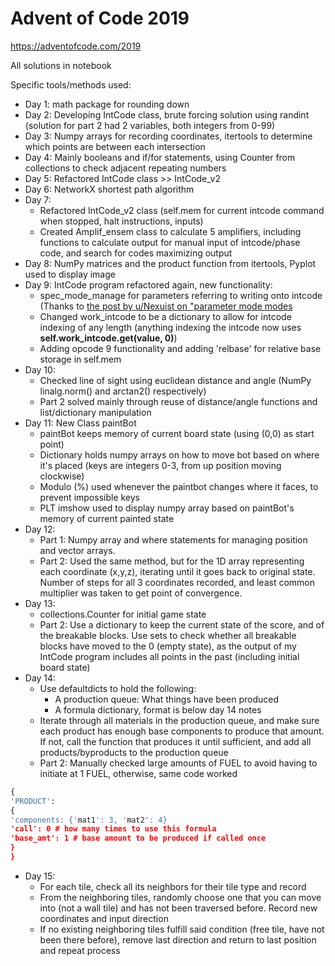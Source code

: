 # Advent of Code 2019
https://adventofcode.com/2019

All solutions in notebook

Specific tools/methods used:
* Day 1: math package for rounding down
* Day 2: Developing IntCode class, brute forcing solution using randint (solution for part 2 had 2 variables, both integers from 0-99)
* Day 3: Numpy arrays for recording coordinates, itertools to determine which points are between each intersection  
* Day 4: Mainly booleans and if/for statements, using Counter from collections to check adjacent repeating numbers
* Day 5: Refactored IntCode class >> IntCode_v2
* Day 6: NetworkX shortest path algorithm
* Day 7: 
  * Refactored IntCode_v2 class (self.mem for current intcode command when stopped, halt instructions, inputs)
  * Created Amplif_ensem class to calculate 5 amplifiers, including functions to calculate output for manual input of intcode/phase code, and search for codes maximizing output
* Day 8: NumPy matrices and the product function from itertools, Pyplot used to display image
* Day 9: IntCode program refactored again, new functionality:
  * spec_mode_manage for parameters referring to writing onto intcode (Thanks to [the post by u/Nexuist on "parameter mode modes](https://www.reddit.com/r/adventofcode/comments/e8aw9j/2019_day_9_part_1_how_to_fix_203_error/)
  * Changed work_intcode to be a dictionary to allow for intcode indexing of any length (anything indexing the intcode now uses **self.work_intcode.get(value, 0)**)
  * Adding opcode 9 functionality and adding 'relbase' for relative base storage in self.mem
* Day 10:
  * Checked line of sight using euclidean distance and angle (NumPy linalg.norm() and arctan2() respectively)
  * Part 2 solved mainly through reuse of distance/angle functions and list/dictionary manipulation
* Day 11: New Class paintBot
  * paintBot keeps memory of current board state (using (0,0) as start point)
  * Dictionary holds numpy arrays on how to move bot based on where it's placed (keys are integers 0-3, from up position moving clockwise)
  * Modulo (%) used whenever the paintbot changes where it faces, to prevent impossible keys
  * PLT imshow used to display numpy array based on paintBot's memory of current painted state
* Day 12: 
  * Part 1: Numpy array and where statements for managing position and vector arrays. 
  * Part 2: Used the same method, but for the 1D array representing each coordinate (x,y,z), iterating until it goes back to original state. Number of steps for all 3 coordinates recorded, and least common multiplier was taken to get point of convergence.
* Day 13:
  * collections.Counter for initial game state
  * Part 2: Use a dictionary to keep the current state of the score, and of the breakable blocks. Use sets to check whether all breakable blocks have moved to the 0 (empty state), as the output of my IntCode program includes all points in the past (including initial board state)
* Day 14:
  * Use defaultdicts to hold the following:
    * A production queue: What things have been produced
    * A formula dictionary, format is below day 14 notes
  * Iterate through all materials in the production queue, and make sure each product has enough base components to produce that amount. If not, call the function that produces it until sufficient, and add all products/byproducts to the production queue
  * Part 2: Manually checked large amounts of FUEL to avoid having to initiate at 1 FUEL, otherwise, same code worked

```python
{
'PRODUCT': 
{
'components: {'mat1': 3, 'mat2': 4}
'call': 0 # how many times to use this formula
'base_amt': 1 # base amount to be produced if called once
}
}
```
  
* Day 15:
  * For each tile, check all its neighbors for their tile type and record
  * From the neighboring tiles, randomly choose one that you can move into (not a wall tile) and has not been traversed before. Record new coordinates and input direction
  * If no existing neighboring tiles fulfill said condition (free tile, have not been there before), remove last direction and return to last position and repeat process
